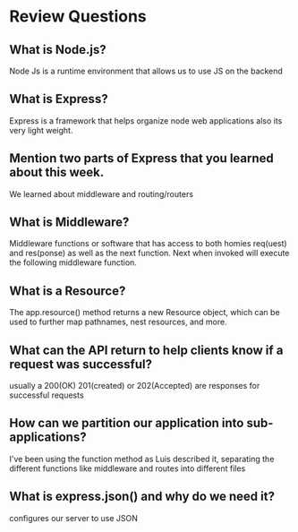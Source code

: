 # Review Questions

## What is Node.js?
Node Js is a runtime environment that allows us to use JS on the backend

## What is Express?
Express is a framework that helps organize node web applications also its very light weight.

## Mention two parts of Express that you learned about this week.
We learned about middleware and routing/routers

## What is Middleware?
Middleware functions or software that has access to both homies req(uest) and res(ponse) as well as the next function. Next when invoked will execute the following middleware function.

## What is a Resource?
The app.resource() method returns a new Resource object, which can be used to further map pathnames, nest resources, and more.

## What can the API return to help clients know if a request was successful?
usually a 200(OK) 201(created) or 202(Accepted) are responses for successful requests

## How can we partition our application into sub-applications?
I've been using the function method as Luis described it, separating the different functions like middleware and routes into different files
## What is express.json() and why do we need it?
configures our server to use JSON